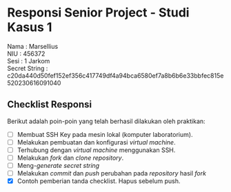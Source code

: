 # Responsi Senior Project - Studi Kasus 1

Nama : Marsellius  
NIU : 456372  
Sesi : 1 Jarkom  
Secret String : c20da440d50fef152ef356c417749df4a94bca6580ef7a8b6b6e33bbfec815e520230616091040

## Checklist Responsi

Berikut adalah poin-poin yang telah berhasil dilakukan oleh praktikan:

- [ ] Membuat SSH Key pada mesin lokal (komputer laboratorium).
- [ ] Melakukan pembuatan dan konfigurasi _virtual machine_.
- [ ] Terhubung dengan _virtual machine_ menggunakan SSH.
- [ ] Melakukan _fork_ dan _clone_ _repository_.
- [ ] Meng-_generate_ _secret string_
- [ ] Melakukan _commit_ dan _push_ perubahan pada _repository_ hasil _fork_
- [x] Contoh pemberian tanda checklist. Hapus sebelum push.
